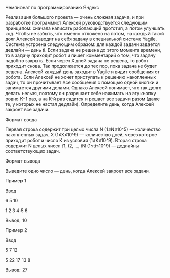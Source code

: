
Чемпионат по программированию Яндекс

Реализация большого проекта — очень сложная задача, и при разработке программист Алексей руководствуется следующим принципом: сначала написать работающий прототип, а потом улучшать код. Чтобы не забыть, что именно отложено на потом, на каждый такой долг Алексей заводит на себя задачу в специальной системе Yagile.
Система устроена следующим образом: для каждой задачи задается дедлайн — день ti. 
Если задача не решена до этого момента времени, то в задачу приходит робот и пишет комментарий о том, что задачу надобно закрыть. Если через X дней задача не решена, то робот приходит снова. Так продолжается до тех пор, пока задача не будет решена.
Алексей каждый день заходит в Yagile и видит сообщения от робота. Если Алексей не хочет приступать к решению накопленных задач, то он прочитывает все сообщения с помощью одной кнопки и занимается другими делами. Однако Алексей понимает, что так долго делать нельзя, поэтому он разрешает себе нажимать на эту кнопку ровно K−1 раз, а на K-й раз садится и решает все задачи разом (даже те, у которых не настал дедлайн).
Определите день, когда Алексей закроет все задачи.

Формат ввода

Первая строка содержит три целых числа 
N (1≤N≤10^5) — количество накопленных задач, X (1≤X≤10^9) — количество дней, через которое приходит робот и число K из условия (1≤K≤10^9).
Вторая строка содержит 
N целых чисел t1, t2, …, tN (1≤ti≤10^9) — дедлайны соответствующих задач.

Формат вывода

Выведите одно число — день, когда Алексей закроет все задачи.

Пример 1

Ввод	

6 5 10

1 2 3 4 5 6

Вывод: 10


Пример 2

Ввод	

5 7 12

5 22 17 13 8

Вывод: 27
